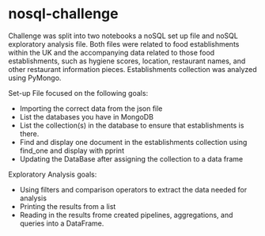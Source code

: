 # nosql-challenge

Challenge was split into two notebooks a noSQL set up file and noSQL exploratory analysis file. Both files were related to food establishments within the UK and the accompanying data related to those food establishments, such as hygiene scores, location, restaurant names, and other restaurant information pieces. Establishments collection was analyzed using PyMongo.

Set-up File focused on the following goals:
- Importing the correct data from the json file
- List the databases you have in MongoDB
- List the collection(s) in the database to ensure that establishments is there.
- Find and display one document in the establishments collection using find_one and display with pprint
- Updating the DataBase after assigning the collection to a data frame

Exploratory Analysis goals:
- Using filters and comparison operators to extract the data needed for analysis
- Printing the results from a list
- Reading in the results frome created pipelines, aggregations, and queries into a DataFrame.
